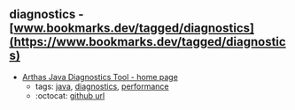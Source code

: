 diagnostics - [www.bookmarks.dev/tagged/diagnostics](https://www.bookmarks.dev/tagged/diagnostics)
---
* [Arthas Java Diagnostics Tool - home page ](https://alibaba.github.io/arthas/en/)
    * tags: [java](../tagged/java.md), [diagnostics](../tagged/diagnostics.md), [performance](../tagged/performance.md)
    * :octocat: [github url](https://github.com/alibaba/arthas)
